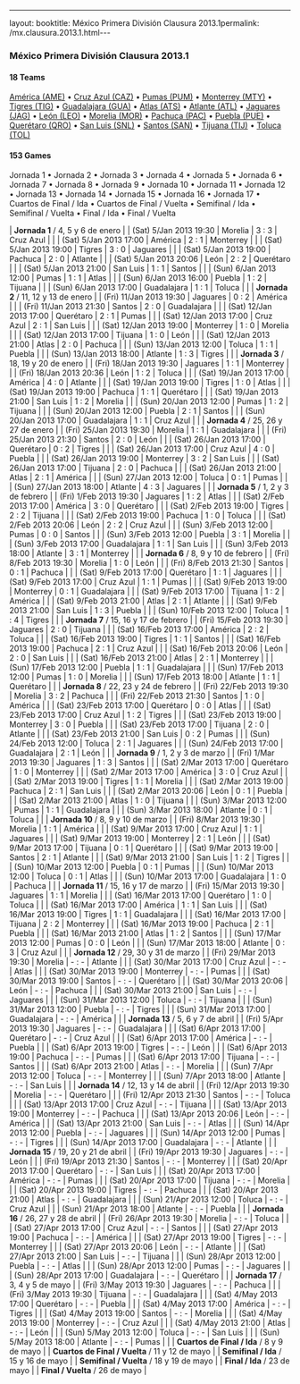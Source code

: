 ---
layout: booktitle: México Primera División Clausura 2013.1permalink: /mx.clausura.2013.1.html---


### México Primera División Clausura 2013.1


#### 18 Teams


 [América (AME)](mx.html#america)   •  [Cruz Azul (CAZ)](mx.html#cruzazul)   •  [Pumas (PUM)](mx.html#pumas)   •  [Monterrey (MTY)](mx.html#monterrey)   •  [Tigres (TIG)](mx.html#tigres)   •  [Guadalajara (GUA)](mx.html#chivas)   •  [Atlas (ATS)](mx.html#atlas)   •  [Atlante (ATL)](mx.html#atlante)   •  [Jaguares (JAG)](mx.html#jaguares)   •  [León (LEO)](mx.html#leon)   •  [Morelia (MOR)](mx.html#morelia)   •  [Pachuca (PAC)](mx.html#pachuca)   •  [Puebla (PUE)](mx.html#puebla)   •  [Querétaro (QRO)](mx.html#queretaro)   •  [San Luis (SNL)](mx.html#sanluis)   •  [Santos (SAN)](mx.html#santos)   •  [Tijuana (TIJ)](mx.html#tijuana)   •  [Toluca (TOL)](mx.html#toluca)  


 



#### 153 Games

 Jornada  1 •  Jornada  2 •  Jornada  3 •  Jornada  4 •  Jornada  5 •  Jornada  6 •  Jornada  7 •  Jornada  8 •  Jornada  9 •  Jornada  10 •  Jornada  11 •  Jornada  12 •  Jornada  13 •  Jornada  14 •  Jornada  15 •  Jornada  16 •  Jornada  17 •  Cuartos de Final / Ida •  Cuartos de Final / Vuelta •  Semifinal / Ida •  Semifinal / Vuelta •  Final / Ida •  Final / Vuelta


| **Jornada  1** / 4, 5 y 6 de enero |
| (Sat) 5/Jan 2013 19:30 | Morelia | 3 : 3 | Cruz Azul |  |
| (Sat) 5/Jan 2013 17:00 | América | 2 : 1 | Monterrey |  |
| (Sat) 5/Jan 2013 19:00 | Tigres | 3 : 0 | Jaguares |  |
| (Sat) 5/Jan 2013 19:00 | Pachuca | 2 : 0 | Atlante |  |
| (Sat) 5/Jan 2013 20:06 | León | 2 : 2 | Querétaro |  |
| (Sat) 5/Jan 2013 21:00 | San Luis | 1 : 1 | Santos |  |
| (Sun) 6/Jan 2013 12:00 | Pumas | 1 : 1 | Atlas |  |
| (Sun) 6/Jan 2013 16:00 | Puebla | 1 : 2 | Tijuana |  |
| (Sun) 6/Jan 2013 17:00 | Guadalajara | 1 : 1 | Toluca |  |
| **Jornada  2** / 11, 12 y 13 de enero |
| (Fri) 11/Jan 2013 19:30 | Jaguares | 0 : 2 | América |  |
| (Fri) 11/Jan 2013 21:30 | Santos | 2 : 0 | Guadalajara |  |
| (Sat) 12/Jan 2013 17:00 | Querétaro | 2 : 1 | Pumas |  |
| (Sat) 12/Jan 2013 17:00 | Cruz Azul | 2 : 1 | San Luis |  |
| (Sat) 12/Jan 2013 19:00 | Monterrey | 1 : 0 | Morelia |  |
| (Sat) 12/Jan 2013 17:00 | Tijuana | 1 : 0 | León |  |
| (Sat) 12/Jan 2013 21:00 | Atlas | 2 : 0 | Pachuca |  |
| (Sun) 13/Jan 2013 12:00 | Toluca | 1 : 1 | Puebla |  |
| (Sun) 13/Jan 2013 18:00 | Atlante | 1 : 3 | Tigres |  |
| **Jornada  3** / 18, 19 y 20 de enero |
| (Fri) 18/Jan 2013 19:30 | Jaguares | 1 : 1 | Monterrey |  |
| (Fri) 18/Jan 2013 20:36 | León | 1 : 2 | Toluca |  |
| (Sat) 19/Jan 2013 17:00 | América | 4 : 0 | Atlante |  |
| (Sat) 19/Jan 2013 19:00 | Tigres | 1 : 0 | Atlas |  |
| (Sat) 19/Jan 2013 19:00 | Pachuca | 1 : 1 | Querétaro |  |
| (Sat) 19/Jan 2013 21:00 | San Luis | 1 : 2 | Morelia |  |
| (Sun) 20/Jan 2013 12:00 | Pumas | 1 : 2 | Tijuana |  |
| (Sun) 20/Jan 2013 12:00 | Puebla | 2 : 1 | Santos |  |
| (Sun) 20/Jan 2013 17:00 | Guadalajara | 1 : 1 | Cruz Azul |  |
| **Jornada  4** / 25, 26 y 27 de enero |
| (Fri) 25/Jan 2013 19:30 | Morelia | 1 : 1 | Guadalajara |  |
| (Fri) 25/Jan 2013 21:30 | Santos | 2 : 0 | León |  |
| (Sat) 26/Jan 2013 17:00 | Querétaro | 0 : 2 | Tigres |  |
| (Sat) 26/Jan 2013 17:00 | Cruz Azul | 4 : 0 | Puebla |  |
| (Sat) 26/Jan 2013 19:00 | Monterrey | 3 : 2 | San Luis |  |
| (Sat) 26/Jan 2013 17:00 | Tijuana | 2 : 0 | Pachuca |  |
| (Sat) 26/Jan 2013 21:00 | Atlas | 2 : 1 | América |  |
| (Sun) 27/Jan 2013 12:00 | Toluca | 0 : 1 | Pumas |  |
| (Sun) 27/Jan 2013 18:00 | Atlante | 4 : 3 | Jaguares |  |
| **Jornada  5** / 1, 2 y 3 de febrero |
| (Fri) 1/Feb 2013 19:30 | Jaguares | 1 : 2 | Atlas |  |
| (Sat) 2/Feb 2013 17:00 | América | 3 : 0 | Querétaro |  |
| (Sat) 2/Feb 2013 19:00 | Tigres | 2 : 2 | Tijuana |  |
| (Sat) 2/Feb 2013 19:00 | Pachuca | 1 : 0 | Toluca |  |
| (Sat) 2/Feb 2013 20:06 | León | 2 : 2 | Cruz Azul |  |
| (Sun) 3/Feb 2013 12:00 | Pumas | 0 : 0 | Santos |  |
| (Sun) 3/Feb 2013 12:00 | Puebla | 3 : 1 | Morelia |  |
| (Sun) 3/Feb 2013 17:00 | Guadalajara | 1 : 1 | San Luis |  |
| (Sun) 3/Feb 2013 18:00 | Atlante | 3 : 1 | Monterrey |  |
| **Jornada  6** / 8, 9 y 10 de febrero |
| (Fri) 8/Feb 2013 19:30 | Morelia | 1 : 0 | León |  |
| (Fri) 8/Feb 2013 21:30 | Santos | 0 : 1 | Pachuca |  |
| (Sat) 9/Feb 2013 17:00 | Querétaro | 1 : 1 | Jaguares |  |
| (Sat) 9/Feb 2013 17:00 | Cruz Azul | 1 : 1 | Pumas |  |
| (Sat) 9/Feb 2013 19:00 | Monterrey | 0 : 1 | Guadalajara |  |
| (Sat) 9/Feb 2013 17:00 | Tijuana | 1 : 2 | América |  |
| (Sat) 9/Feb 2013 21:00 | Atlas | 2 : 1 | Atlante |  |
| (Sat) 9/Feb 2013 21:00 | San Luis | 1 : 3 | Puebla |  |
| (Sun) 10/Feb 2013 12:00 | Toluca | 1 : 4 | Tigres |  |
| **Jornada  7** / 15, 16 y 17 de febrero |
| (Fri) 15/Feb 2013 19:30 | Jaguares | 2 : 0 | Tijuana |  |
| (Sat) 16/Feb 2013 17:00 | América | 2 : 2 | Toluca |  |
| (Sat) 16/Feb 2013 19:00 | Tigres | 1 : 1 | Santos |  |
| (Sat) 16/Feb 2013 19:00 | Pachuca | 2 : 1 | Cruz Azul |  |
| (Sat) 16/Feb 2013 20:06 | León | 2 : 0 | San Luis |  |
| (Sat) 16/Feb 2013 21:00 | Atlas | 2 : 1 | Monterrey |  |
| (Sun) 17/Feb 2013 12:00 | Puebla | 1 : 1 | Guadalajara |  |
| (Sun) 17/Feb 2013 12:00 | Pumas | 1 : 0 | Morelia |  |
| (Sun) 17/Feb 2013 18:00 | Atlante | 1 : 1 | Querétaro |  |
| **Jornada  8** / 22, 23 y 24 de febrero |
| (Fri) 22/Feb 2013 19:30 | Morelia | 3 : 2 | Pachuca |  |
| (Fri) 22/Feb 2013 21:30 | Santos | 1 : 0 | América |  |
| (Sat) 23/Feb 2013 17:00 | Querétaro | 0 : 0 | Atlas |  |
| (Sat) 23/Feb 2013 17:00 | Cruz Azul | 1 : 2 | Tigres |  |
| (Sat) 23/Feb 2013 19:00 | Monterrey | 3 : 0 | Puebla |  |
| (Sat) 23/Feb 2013 17:00 | Tijuana | 2 : 0 | Atlante |  |
| (Sat) 23/Feb 2013 21:00 | San Luis | 0 : 2 | Pumas |  |
| (Sun) 24/Feb 2013 12:00 | Toluca | 2 : 1 | Jaguares |  |
| (Sun) 24/Feb 2013 17:00 | Guadalajara | 2 : 1 | León |  |
| **Jornada  9** / 1, 2 y 3 de marzo |
| (Fri) 1/Mar 2013 19:30 | Jaguares | 1 : 3 | Santos |  |
| (Sat) 2/Mar 2013 17:00 | Querétaro | 1 : 0 | Monterrey |  |
| (Sat) 2/Mar 2013 17:00 | América | 3 : 0 | Cruz Azul |  |
| (Sat) 2/Mar 2013 19:00 | Tigres | 1 : 1 | Morelia |  |
| (Sat) 2/Mar 2013 19:00 | Pachuca | 2 : 1 | San Luis |  |
| (Sat) 2/Mar 2013 20:06 | León | 0 : 1 | Puebla |  |
| (Sat) 2/Mar 2013 21:00 | Atlas | 1 : 0 | Tijuana |  |
| (Sun) 3/Mar 2013 12:00 | Pumas | 1 : 1 | Guadalajara |  |
| (Sun) 3/Mar 2013 18:00 | Atlante | 0 : 1 | Toluca |  |
| **Jornada  10** / 8, 9 y 10 de marzo |
| (Fri) 8/Mar 2013 19:30 | Morelia | 1 : 1 | América |  |
| (Sat) 9/Mar 2013 17:00 | Cruz Azul | 1 : 1 | Jaguares |  |
| (Sat) 9/Mar 2013 19:00 | Monterrey | 2 : 1 | León |  |
| (Sat) 9/Mar 2013 17:00 | Tijuana | 0 : 1 | Querétaro |  |
| (Sat) 9/Mar 2013 19:00 | Santos | 2 : 1 | Atlante |  |
| (Sat) 9/Mar 2013 21:00 | San Luis | 1 : 2 | Tigres |  |
| (Sun) 10/Mar 2013 12:00 | Puebla | 0 : 1 | Pumas |  |
| (Sun) 10/Mar 2013 12:00 | Toluca | 0 : 1 | Atlas |  |
| (Sun) 10/Mar 2013 17:00 | Guadalajara | 1 : 0 | Pachuca |  |
| **Jornada  11** / 15, 16 y 17 de marzo |
| (Fri) 15/Mar 2013 19:30 | Jaguares | 1 : 1 | Morelia |  |
| (Sat) 16/Mar 2013 17:00 | Querétaro | 1 : 0 | Toluca |  |
| (Sat) 16/Mar 2013 17:00 | América | 1 : 1 | San Luis |  |
| (Sat) 16/Mar 2013 19:00 | Tigres | 1 : 1 | Guadalajara |  |
| (Sat) 16/Mar 2013 17:00 | Tijuana | 2 : 2 | Monterrey |  |
| (Sat) 16/Mar 2013 19:00 | Pachuca | 2 : 1 | Puebla |  |
| (Sat) 16/Mar 2013 21:00 | Atlas | 1 : 2 | Santos |  |
| (Sun) 17/Mar 2013 12:00 | Pumas | 0 : 0 | León |  |
| (Sun) 17/Mar 2013 18:00 | Atlante | 0 : 3 | Cruz Azul |  |
| **Jornada  12** / 29, 30 y 31 de marzo |
| (Fri) 29/Mar 2013 19:30 | Morelia | - : - | Atlante |  |
| (Sat) 30/Mar 2013 17:00 | Cruz Azul | - : - | Atlas |  |
| (Sat) 30/Mar 2013 19:00 | Monterrey | - : - | Pumas |  |
| (Sat) 30/Mar 2013 19:00 | Santos | - : - | Querétaro |  |
| (Sat) 30/Mar 2013 20:06 | León | - : - | Pachuca |  |
| (Sat) 30/Mar 2013 21:00 | San Luis | - : - | Jaguares |  |
| (Sun) 31/Mar 2013 12:00 | Toluca | - : - | Tijuana |  |
| (Sun) 31/Mar 2013 12:00 | Puebla | - : - | Tigres |  |
| (Sun) 31/Mar 2013 17:00 | Guadalajara | - : - | América |  |
| **Jornada  13** / 5, 6 y 7 de abril |
| (Fri) 5/Apr 2013 19:30 | Jaguares | - : - | Guadalajara |  |
| (Sat) 6/Apr 2013 17:00 | Querétaro | - : - | Cruz Azul |  |
| (Sat) 6/Apr 2013 17:00 | América | - : - | Puebla |  |
| (Sat) 6/Apr 2013 19:00 | Tigres | - : - | León |  |
| (Sat) 6/Apr 2013 19:00 | Pachuca | - : - | Pumas |  |
| (Sat) 6/Apr 2013 17:00 | Tijuana | - : - | Santos |  |
| (Sat) 6/Apr 2013 21:00 | Atlas | - : - | Morelia |  |
| (Sun) 7/Apr 2013 12:00 | Toluca | - : - | Monterrey |  |
| (Sun) 7/Apr 2013 18:00 | Atlante | - : - | San Luis |  |
| **Jornada  14** / 12, 13 y 14 de abril |
| (Fri) 12/Apr 2013 19:30 | Morelia | - : - | Querétaro |  |
| (Fri) 12/Apr 2013 21:30 | Santos | - : - | Toluca |  |
| (Sat) 13/Apr 2013 17:00 | Cruz Azul | - : - | Tijuana |  |
| (Sat) 13/Apr 2013 19:00 | Monterrey | - : - | Pachuca |  |
| (Sat) 13/Apr 2013 20:06 | León | - : - | América |  |
| (Sat) 13/Apr 2013 21:00 | San Luis | - : - | Atlas |  |
| (Sun) 14/Apr 2013 12:00 | Puebla | - : - | Jaguares |  |
| (Sun) 14/Apr 2013 12:00 | Pumas | - : - | Tigres |  |
| (Sun) 14/Apr 2013 17:00 | Guadalajara | - : - | Atlante |  |
| **Jornada  15** / 19, 20 y 21 de abril |
| (Fri) 19/Apr 2013 19:30 | Jaguares | - : - | León |  |
| (Fri) 19/Apr 2013 21:30 | Santos | - : - | Monterrey |  |
| (Sat) 20/Apr 2013 17:00 | Querétaro | - : - | San Luis |  |
| (Sat) 20/Apr 2013 17:00 | América | - : - | Pumas |  |
| (Sat) 20/Apr 2013 17:00 | Tijuana | - : - | Morelia |  |
| (Sat) 20/Apr 2013 19:00 | Tigres | - : - | Pachuca |  |
| (Sat) 20/Apr 2013 21:00 | Atlas | - : - | Guadalajara |  |
| (Sun) 21/Apr 2013 12:00 | Toluca | - : - | Cruz Azul |  |
| (Sun) 21/Apr 2013 18:00 | Atlante | - : - | Puebla |  |
| **Jornada  16** / 26, 27 y 28 de abril |
| (Fri) 26/Apr 2013 19:30 | Morelia | - : - | Toluca |  |
| (Sat) 27/Apr 2013 17:00 | Cruz Azul | - : - | Santos |  |
| (Sat) 27/Apr 2013 19:00 | Pachuca | - : - | América |  |
| (Sat) 27/Apr 2013 19:00 | Tigres | - : - | Monterrey |  |
| (Sat) 27/Apr 2013 20:06 | León | - : - | Atlante |  |
| (Sat) 27/Apr 2013 21:00 | San Luis | - : - | Tijuana |  |
| (Sun) 28/Apr 2013 12:00 | Puebla | - : - | Atlas |  |
| (Sun) 28/Apr 2013 12:00 | Pumas | - : - | Jaguares |  |
| (Sun) 28/Apr 2013 17:00 | Guadalajara | - : - | Querétaro |  |
| **Jornada  17** / 3, 4 y 5 de mayo |
| (Fri) 3/May 2013 19:30 | Jaguares | - : - | Pachuca |  |
| (Fri) 3/May 2013 19:30 | Tijuana | - : - | Guadalajara |  |
| (Sat) 4/May 2013 17:00 | Querétaro | - : - | Puebla |  |
| (Sat) 4/May 2013 17:00 | América | - : - | Tigres |  |
| (Sat) 4/May 2013 19:00 | Santos | - : - | Morelia |  |
| (Sat) 4/May 2013 19:00 | Monterrey | - : - | Cruz Azul |  |
| (Sat) 4/May 2013 21:00 | Atlas | - : - | León |  |
| (Sun) 5/May 2013 12:00 | Toluca | - : - | San Luis |  |
| (Sun) 5/May 2013 18:00 | Atlante | - : - | Pumas |  |
| **Cuartos de Final / Ida** / 8 y 9 de mayo |
| **Cuartos de Final / Vuelta** / 11 y 12 de mayo |
| **Semifinal / Ida** / 15 y 16 de mayo |
| **Semifinal / Vuelta** / 18 y 19 de mayo |
| **Final / Ida** / 23 de mayo |
| **Final / Vuelta** / 26 de mayo |
